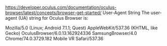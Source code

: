 https://developer.oculus.com/documentation/oculus-browser/latest/concepts/browser-get-started/
User-Agent String
The user-agent (UA) string for Oculus Browser is:

Mozilla/5.0 (Linux; Android 7.1.1; Quest)
AppleWebKit/537.36 (KHTML, like Gecko)
OculusBrowser/6.0.13.162924336
SamsungBrowser/4.0
Chrome/74.0.3729.182
Mobile VR
Safari/537.36
